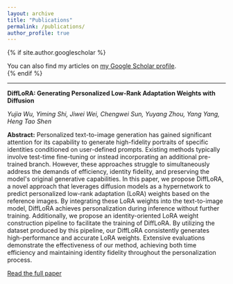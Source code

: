 ```yaml
---
layout: archive
title: "Publications"
permalink: /publications/
author_profile: true
---
```


{% if site.author.googlescholar %}
  <div class="wordwrap">You can also find my articles on <a href="{{site.author.googlescholar}}">my Google Scholar profile</a>.</div>
{% endif %}

--- 

**DiffLoRA: Generating Personalized Low-Rank Adaptation Weights with Diffusion**

*Yujia Wu, Yiming Shi, Jiwei Wei, Chengwei Sun, Yuyang Zhou, Yang Yang, Heng Tao Shen*

**Abstract:** Personalized text-to-image generation has gained significant attention for its capability to generate high-fidelity portraits of specific identities conditioned on user-defined prompts. Existing methods typically involve test-time fine-tuning or instead incorporating an additional pre-trained branch. However, these approaches struggle to simultaneously address the demands of efficiency, identity fidelity, and preserving the model's original generative capabilities. In this paper, we propose DiffLoRA, a novel approach that leverages diffusion models as a hypernetwork to predict personalized low-rank adaptation (LoRA) weights based on the reference images. By integrating these LoRA weights into the text-to-image model, DiffLoRA achieves personalization during inference without further training. Additionally, we propose an identity-oriented LoRA weight construction pipeline to facilitate the training of DiffLoRA. By utilizing the dataset produced by this pipeline, our DiffLoRA consistently generates high-performance and accurate LoRA weights. Extensive evaluations demonstrate the effectiveness of our method, achieving both time efficiency and maintaining identity fidelity throughout the personalization process.

[Read the full paper](https://arxiv.org/pdf/2408.06740)




<!-- {% include base_path %} -->

<!-- {% for post in site.publications reversed %}
  {% include archive-single.html %}
{% endfor %} -->
